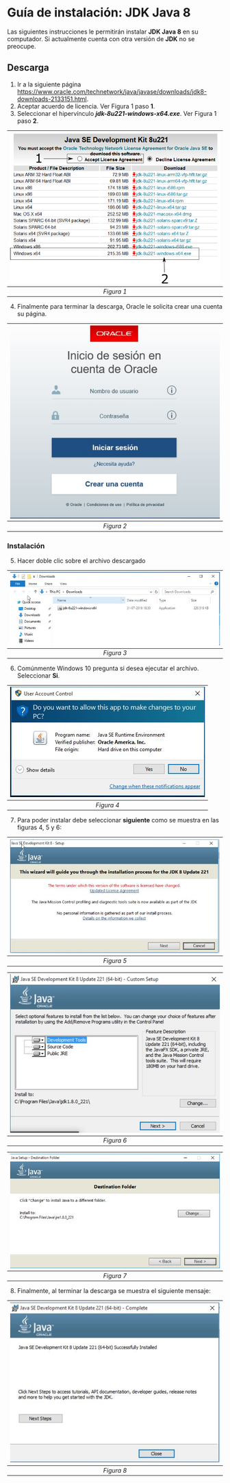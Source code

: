 # Guía de instalación: JDK Java 8

Las siguientes instrucciones le permitirán instalar **JDK Java 8** en su computador. Si actualmente cuenta con otra versión de **JDK** no se preocupe.

## Descarga

1. Ir a la siguiente página https://www.oracle.com/technetwork/java/javase/downloads/jdk8-downloads-2133151.html.
2. Aceptar acuerdo de licencia. Ver Figura 1 paso **1**.
3. Seleccionar el hipervínculo  ***jdk-8u221-windows-x64.exe***. Ver Figura 1 paso **2**.

| ![Figura 1](figures/jdk/dowload_jdk.png) | 
|:--:|
| *Figura 1* |

4. Finalmente para terminar la descarga, Oracle le solicita crear una cuenta su página.

| ![Figura 2](figures/jdk/oracle_account.png) | 
|:--:|
| *Figura 2* |

### Instalación

5. Hacer doble clic sobre el archivo descargado

| ![Figura 3](figures/jdk/install_jdk1.png) | 
|:--:|
| *Figura 3* |

6. Comúnmente Windows 10 pregunta si desea ejecutar el archivo. Seleccionar **Si**.

| ![Figura 4](figures/jdk/install_jdk2.png) | 
|:--:|
| *Figura 4* |

7. Para poder instalar debe seleccionar **siguiente** como se muestra en las figuras 4, 5 y 6:

| ![Figura 5](figures/jdk/install_jdk3.png) | 
|:--:|
| *Figura 5* |

| ![Figura 6](figures/jdk/install_jdk4.png) | 
|:--:|
| *Figura 6* |

| ![Figura 7](figures/jdk/install_jdk5.png) | 
|:--:|
| *Figura 7* |

8. Finalmente, al terminar la descarga se muestra el siguiente mensaje:

| ![Figura 8](figures/jdk/install_jdk6.png) | 
|:--:|
| *Figura 8* |